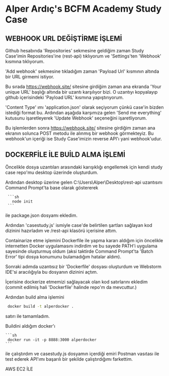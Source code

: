 # Alper Ardıç's  BCFM Academy Study Case


 ## WEBHOOK URL DEĞİŞTİRME İŞLEMİ

   Github hesabında 'Repositories' sekmesine geldiğim zaman Study Case'imin Repositories'ine (rest-api) tıklıyorum ve 'Settings'ten 'Webhook' kısmına tıklıyorum. 
   
  'Add webhook' sekmesine tıkladığım zaman 'Payload Url' kısmının altında bir URL girmemi istiyor. 
   
   Bu sırada https://webhook.site/ sitesine girdiğim zaman ana ekranda 'Your unique URL' başlığı altında bir uzantı karşılıyor bizi. O uzantıyı kopyalayıp github içerisindeki 'Payload URL' kısmına yapıştırıyorum. 
    
   'Content Type' ımı 'application.json' olarak seçiyorum çünkü case'in bizden istediği format bu. Ardından aşağıda karşımıza gelen 'Send me everything' kutusunu işaretleyerek 'Update Webhook' seçeneğini işaretliyorum. 
   
   Bu işlemlerden sonra https://webhook.site/ sitesine girdiğim zaman ana ekranın solunca POST metodu ile alınmış bir webhook görmekteyiz. Bu webhook'un içeriği ise Study Case'imizin reverse API'ı yani webhook'udur.

## DOCKERFİLE İLE BUİLD ALMA İŞLEMİ

   Öncelikle dosya uzantıları arasındaki karışıklığı engellemek için kendi study case repo'mu desktop üzerinde oluşturdum. 
  
   Ardından desktop üzerine gelen C:\Users\Alper\Desktop\rest-api uzantısını Command Prompt'ta base olarak göstererek  
    
     ```sh
       node init
     ```
   
   ile package.json dosyamı ekledim. 
  
   Ardından 'casestudy.js' ismiyle case'de belirtilen şartları sağlayan kod dizinini hazırladım ve /rest-api klasörü içerisine attım. 
   
   Containarize etme işlemini Dockerfile ile yapma kararı aldığım için öncelikle internetten Docker uygulamasını indirdim ve bu sayede PATH'i uygulama sayesinde oluşturmuş oldum (aksi taktirde Command Prompt'ta 'Batch Error' tipi dosya konumunu bulamadığım hatalar aldım). 
    
   Sonraki adımda uzantısız bir 'Dockerfile' dosyası oluşturdum ve Webstorm IDE'si aracılığıyla bu dosyanın dizinini açtım. 
    
   İçerisine dockerize etmemizi sağlayacak olan kod satırlarını ekledim (commit edilmiş hali 'Dockerfile' halinde repo'm da mevcuttur.) 
    
   Ardından build alma işlemini 
   
   ```sh
    docker build -t alperdocker .
   ```
   
   satırı ile tamamladım. 
    
   Buildini aldığım docker'ı
    
    ```sh
     docker run -it -p 8888:3000 alperdocker
    ```
    
   ile çalıştırdım ve casestudy.js dosyamın içerdiği emiri Postman vasıtası ile test ederek API'ımı başarılı bir şekilde çalıştırdığımı farkettim.  


AWS EC2 İLE 
